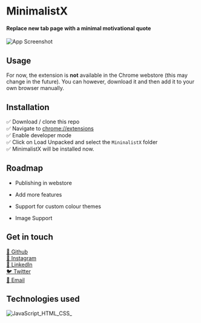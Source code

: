 
# **MinimalistX**


#### Replace new tab page with a minimal motivational quote

![App Screenshot](https://i.imgur.com/yo0jsCx.png)

  
## Usage 

For now, the extension is **not** available in the Chrome webstore (this may change in the future). You can however, download it and then add it to your own browser manually.



  
## Installation
✅ Download / clone this repo\
✅ Navigate to [chrome://extensions](chrome://extensions)\
✅ Enable developer mode\
✅ Click on Load Unpacked and select the ```MininalistX``` folder \
✅ MinimalistX will be installed now.

    
## Roadmap

- Publishing in webstore

- Add more features

- Support for custom colour themes

- Image Support

  
## Get in touch
[🤖 Github](https://www.github.com/AtulJoshyy)\
[📸 Instagram](https://www.instagram.com/atuljoshy/)\
[🤝 LinkedIn](https://www.linkedin.com/in/atuljoshy/)\
[🐦 Twitter](https://twitter.com/atuljoshy)\
[💌 Email](mailto:atuljoshyy@gmail.com)


## Technologies used

![JavaScript_HTML_CSS_](https://pimp-my-readme.webapp.io/pimp-my-readme/technology?technology=JavaScript_HTML_CSS_)
  
